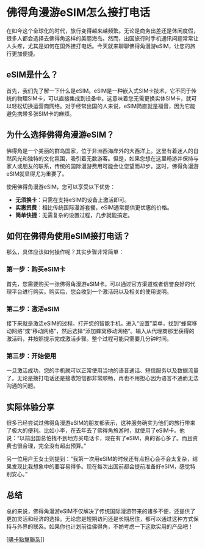 # 佛得角漫游eSIM怎么接打电话

在如今这个全球化的时代，旅行变得越来越频繁。无论是商务出差还是休闲度假，很多人都会选择去佛得角这样的美丽海岛。然而，出国旅行时手机通讯问题常常让人头疼，尤其是如何在国外接打电话。今天就来聊聊佛得角漫游eSIM，让您的旅行更加便捷。

## eSIM是什么？

首先，我们先了解一下什么是eSIM。eSIM是一种嵌入式SIM卡技术，它不同于传统的物理SIM卡，可以直接集成到设备中。这意味着您无需更换实体SIM卡，就可以轻松切换运营商网络。对于经常出国的人来说，eSIM简直就是福音，因为它能避免携带多张SIM卡的麻烦。

## 为什么选择佛得角漫游eSIM？

佛得角是一个美丽的群岛国家，位于非洲西海岸外的大西洋上。这里有着迷人的自然风光和独特的文化氛围，吸引着无数游客。但是，如果您想在这里畅游并保持与家人或朋友的联系，传统的国际漫游费用可能会让您望而却步。这时，佛得角漫游eSIM就显得尤为重要了。

使用佛得角漫游eSIM，您可以享受以下优势：

- **无须换卡**：只需在支持eSIM的设备上激活即可。
- **实惠资费**：相比传统国际漫游套餐，eSIM通常提供更优惠的价格。
- **简单快捷**：无需复杂的设置过程，几步就能搞定。

## 如何在佛得角使用eSIM接打电话？

那么，具体应该如何操作呢？其实步骤非常简单：

### 第一步：购买eSIM卡

首先，您需要购买一张佛得角漫游eSIM卡。可以通过官方渠道或者信誉良好的代理平台进行购买。购买后，您会收到一个激活码以及相关的使用说明。

### 第二步：激活eSIM

接下来就是激活eSIM的过程。打开您的智能手机，进入“设置”菜单，找到“蜂窝移动网络”或“移动网络”，然后选择“添加蜂窝移动网络”。输入从代理商那里获得的激活码，并按照提示完成激活步骤。整个过程可能只需要几分钟时间。

### 第三步：开始使用

一旦激活成功，您的手机就可以正常使用当地的语音通话、短信服务以及数据流量了。无论是拨打电话还是接收短信都非常顺畅，再也不用担心因为语言不通而无法沟通的问题。

## 实际体验分享

很多已经尝试过佛得角漫游eSIM的朋友都表示，这种服务确实为他们的旅行带来了极大的便利。比如小李，在去年去了佛得角旅游时，就使用了eSIM卡。他说：“以前出国总怕找不到地方买电话卡，现在有了eSIM，真的省心多了。而且资费也很合理，完全没有超出预算。”

另一位用户王女士则提到：“我第一次用eSIM的时候还有点担心会不会太复杂，结果发现比我想象中的要容易得多。现在每次出国前都会提前准备好eSIM，感觉特别安心。”

## 总结

总的来说，佛得角漫游eSIM不仅解决了传统国际漫游带来的诸多不便，还提供了更加灵活和经济的选择。无论您是短期访问还是长期居住，都可以通过这种方式保持与外界的联系。如果你也计划前往佛得角，不妨考虑一下这款实用的产品吧！

[[購卡點擊聯系](https://t.me/s/esim1088)]]